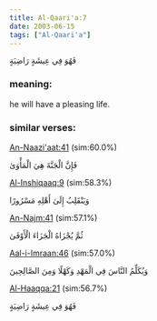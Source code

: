 ```yaml
---
title: Al-Qaari'a:7
date: 2003-06-15
tags: ["Al-Qaari'a"]
---
```

فَهُوَ فِي عِيشَةٍ رَاضِيَةٍ
### meaning: 
he will have a pleasing life.
### similar verses: 

[An-Naazi'aat:41](/79/41) (sim:60.0%)

فَإِنَّ الْجَنَّةَ هِيَ الْمَأْوَىٰ

[Al-Inshiqaaq:9](/84/9) (sim:58.3%)

وَيَنْقَلِبُ إِلَىٰ أَهْلِهِ مَسْرُورًا

[An-Najm:41](/53/41) (sim:57.1%)

ثُمَّ يُجْزَاهُ الْجَزَاءَ الْأَوْفَىٰ

[Aal-i-Imraan:46](/3/46) (sim:57.0%)

وَيُكَلِّمُ النَّاسَ فِي الْمَهْدِ وَكَهْلًا وَمِنَ الصَّالِحِينَ

[Al-Haaqqa:21](/69/21) (sim:56.7%)

فَهُوَ فِي عِيشَةٍ رَاضِيَةٍ
